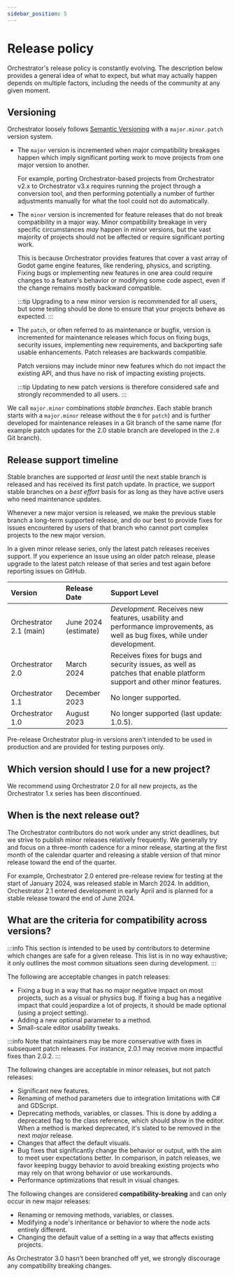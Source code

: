 ```yaml
---
sidebar_position: 5
---
```


# Release policy

Orchestrator's release policy is constantly evolving.
The description below provides a general idea of what to expect, but what may actually happen depends on multiple factors, including the needs of the community at any given moment.

## Versioning

Orchestrator loosely follows <a href="https://semver.org/" class="external-link">Semantic Versioning</a> with a `major.minor.patch` version system.

* The `major` version is incremented when major compatibility breakages happen which imply significant porting work to move projects from one major version to another.
  
  For example, porting Orchestrator-based projects from Orchestrator v2.x to Orchestrator v3.x requires running the project through a conversion tool, and then performing potentially a number of further adjustments manually for what the tool could not do automatically.

* The `minor` version is incremented for feature releases that do not break compatibility in a major way.
Minor compatibility breakage in very specific circumstances *may* happen in minor versions, but the vast majority of projects should not be affected or require significant porting work.

  This is because Orchestrator provides features that cover a vast array of Godot game engine features, like rendering, physics, and scripting.
Fixing bugs or implementing new features in one area could require changes to a feature's behavior or modifying some code aspect, even if the change remains mostly backward compatible.

  :::tip
  Upgrading to a new minor version is recommended for all users, but some testing should be done to ensure that your projects behave as expected.
  :::

* The `patch`, or often referred to as maintenance or bugfix, version is incremented for maintenance releases which focus on fixing bugs, security issues, implementing new requirements, and backporting safe usable enhancements.
Patch releases are backwards compatible.
 
  Patch versions may include minor new features which do not impact the existing API, and thus have no risk of impacting existing projects.

  :::tip
  Updating to new patch versions is therefore considered safe and strongly recommended to all users.
  :::

We call `major.minor` combinations _stable branches_.
Each stable branch starts with a `major.minor` release without the `0` for `patch`) and is further developed for maintenance releases in a Git branch of the same name (for example patch updates for the 2.0 stable branch are developed in the `2.0` Git branch).

## Release support timeline

Stable branches are supported *at least* until the next stable branch is released and has received its first patch update.
In practice, we support stable branches on a *best effort* basis for as long as they have active users who need maintenance updates.

Whenever a new major version is released, we make the previous stable branch a long-term supported release, and do our best to provide fixes for issues encountered by users of that branch who cannot port complex projects to the new major version.

In a given minor release series, only the latest patch releases receives support.
If you experience an issue using an older patch release, please upgrade to the latest patch release of that series and test again before reporting issues on GitHub.

| Version                 | Release Date             | Support Level                                                                                                                |
|:------------------------|:-------------------------|:-----------------------------------------------------------------------------------------------------------------------------|
| Orchestrator 2.1 (main) | June 2024<br/>(estimate) | *Development.* Receives new features, usability and performance improvements, as well as bug fixes, while under development. |
| Orchestrator 2.0        | March 2024               | Receives fixes for bugs and security issues, as well as patches that enable platform support and other minor features.       |
| Orchestrator 1.1        | December 2023            | No longer supported.                                                                                                         |
| Orchestrator 1.0        | August 2023              | No longer supported (last update: 1.0.5).                                                                                    |

Pre-release Orchestrator plug-in versions aren't intended to be used in production and are provided for testing purposes only.

## Which version should I use for a new project?

We recommend using Orchestrator 2.0 for all new projects, as the Orchestrator 1.x series has been discontinued.

## When is the next release out?

The Orchestrator contributors do not work under any strict deadlines, but we strive to publish minor releases relatively frequently.
We generally try and focus on a three-month cadence for a minor release, starting at the first month of the calendar quarter and releasing a stable version of that minor release toward the end of the quarter.

For example, Orchestrator 2.0 entered pre-release review for testing at the start of January 2024, was released stable in March 2024.
In addition, Orchestrator 2.1 entered development in early April and is planned for a stable release toward the end of June 2024.

## What are the criteria for compatibility across versions?

:::info
This section is intended to be used by contributors to determine which changes are safe for a given release.
This list is in no way exhaustive; it only outlines the most common situations seen during development.
:::

The following are acceptable changes in patch releases:

* Fixing a bug in a way that has no major negative impact on most projects, such as a visual or physics bug.
If fixing a bug has a negative impact that could jeopardize a lot of projects, it should be made optional (using a project setting).
* Adding a new optional parameter to a method.
* Small-scale editor usability tweaks.

:::info
Note that maintainers may be more conservative with fixes in subsequent patch releases.
For instance, 2.0.1 may receive more impactful fixes than 2.0.2.
:::

The following changes are acceptable in minor releases, but not patch releases:

* Significant new features.
* Renaming of method parameters due to integration limitations with C# and GDScript.
* Deprecating methods, variables, or classes.
This is done by adding a deprecated flag to the class reference, which should show in the editor.
When a method is marked deprecated, it's slated to be removed in the next *major* release.
* Changes that affect the default visuals.
* Bug fixes that significantly change the behavior or output, with the aim to meet user expectations better.
In comparison, in patch releases, we favor keeping buggy behavior to avoid breaking existing projects who may rely on that wrong behavior or use workarounds.
* Performance optimizations that result in visual changes.

The following changes are considered **compatibility-breaking** and can only occur in new major releases:

* Renaming or removing methods, variables, or classes.
* Modifying a node's inheritance or behavior to where the node acts entirely different.
* Changing the default value of a setting in a way that affects existing projects.

As Orchestrator 3.0 hasn't been branched off yet, we strongly discourage any compatibility breaking changes.
